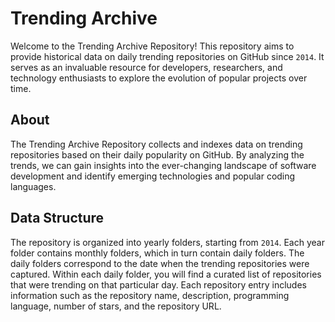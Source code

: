 Trending Archive
================

Welcome to the Trending Archive Repository! This repository aims to provide historical data on daily trending repositories on GitHub since ``` 2014 ```. It serves as an invaluable resource for developers, researchers, and technology enthusiasts to explore the evolution of popular projects over time.

## About

The Trending Archive Repository collects and indexes data on trending repositories based on their daily popularity on GitHub. By analyzing the trends, we can gain insights into the ever-changing landscape of software development and identify emerging technologies and popular coding languages.

## Data Structure

The repository is organized into yearly folders, starting from ``` 2014 ```. Each year folder contains monthly folders, which in turn contain daily folders. The daily folders correspond to the date when the trending repositories were captured. Within each daily folder, you will find a curated list of repositories that were trending on that particular day. Each repository entry includes information such as the repository name, description, programming language, number of stars, and the repository URL.
